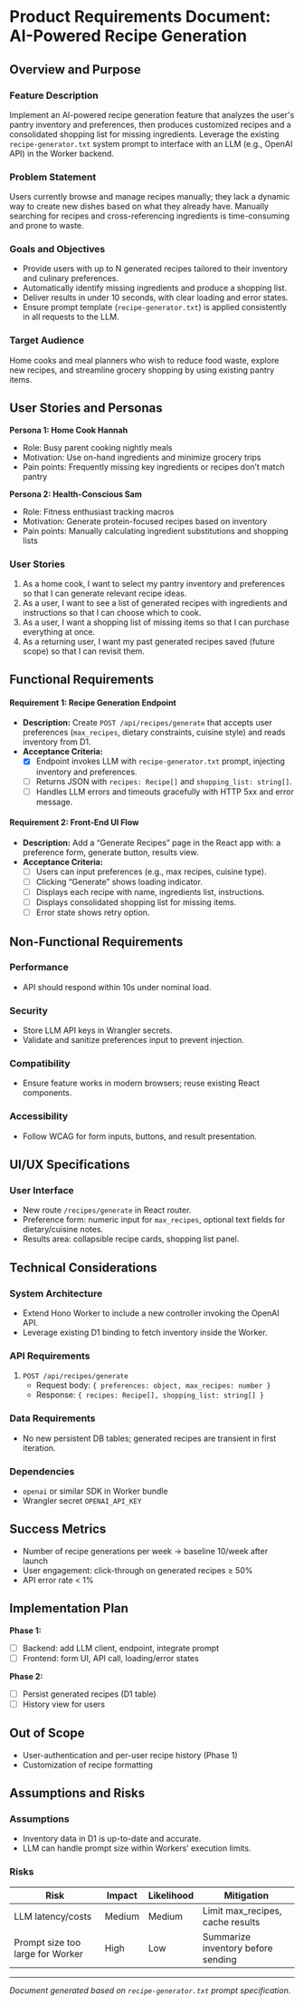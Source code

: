 # Product Requirements Document: AI-Powered Recipe Generation

## Overview and Purpose

### Feature Description
Implement an AI-powered recipe generation feature that analyzes the user's pantry inventory and preferences, then produces customized recipes and a consolidated shopping list for missing ingredients. Leverage the existing `recipe-generator.txt` system prompt to interface with an LLM (e.g., OpenAI API) in the Worker backend.

### Problem Statement
Users currently browse and manage recipes manually; they lack a dynamic way to create new dishes based on what they already have. Manually searching for recipes and cross-referencing ingredients is time-consuming and prone to waste.

### Goals and Objectives
- Provide users with up to N generated recipes tailored to their inventory and culinary preferences.
- Automatically identify missing ingredients and produce a shopping list.
- Deliver results in under 10 seconds, with clear loading and error states.
- Ensure prompt template (`recipe-generator.txt`) is applied consistently in all requests to the LLM.

### Target Audience
Home cooks and meal planners who wish to reduce food waste, explore new recipes, and streamline grocery shopping by using existing pantry items.

## User Stories and Personas

**Persona 1: Home Cook Hannah**
- Role: Busy parent cooking nightly meals
- Motivation: Use on-hand ingredients and minimize grocery trips
- Pain points: Frequently missing key ingredients or recipes don’t match pantry

**Persona 2: Health-Conscious Sam**
- Role: Fitness enthusiast tracking macros
- Motivation: Generate protein-focused recipes based on inventory
- Pain points: Manually calculating ingredient substitutions and shopping lists

### User Stories
1. As a home cook, I want to select my pantry inventory and preferences so that I can generate relevant recipe ideas.
2. As a user, I want to see a list of generated recipes with ingredients and instructions so that I can choose which to cook.
3. As a user, I want a shopping list of missing items so that I can purchase everything at once.
4. As a returning user, I want my past generated recipes saved (future scope) so that I can revisit them.

## Functional Requirements

#### Requirement 1: Recipe Generation Endpoint
- **Description:** Create `POST /api/recipes/generate` that accepts user preferences (`max_recipes`, dietary constraints, cuisine style) and reads inventory from D1.
- **Acceptance Criteria:**
  - [x] Endpoint invokes LLM with `recipe-generator.txt` prompt, injecting inventory and preferences.
  - [ ] Returns JSON with `recipes: Recipe[]` and `shopping_list: string[]`.
  - [ ] Handles LLM errors and timeouts gracefully with HTTP 5xx and error message.

#### Requirement 2: Front-End UI Flow
- **Description:** Add a “Generate Recipes” page in the React app with: a preference form, generate button, results view.
- **Acceptance Criteria:**
  - [ ] Users can input preferences (e.g., max recipes, cuisine type).
  - [ ] Clicking “Generate” shows loading indicator.
  - [ ] Displays each recipe with name, ingredients list, instructions.
  - [ ] Displays consolidated shopping list for missing items.
  - [ ] Error state shows retry option.

## Non-Functional Requirements

### Performance
- API should respond within 10s under nominal load.
### Security
- Store LLM API keys in Wrangler secrets.
- Validate and sanitize preferences input to prevent injection.
### Compatibility
- Ensure feature works in modern browsers; reuse existing React components.
### Accessibility
- Follow WCAG for form inputs, buttons, and result presentation.

## UI/UX Specifications

### User Interface
- New route `/recipes/generate` in React router.
- Preference form: numeric input for `max_recipes`, optional text fields for dietary/cuisine notes.
- Results area: collapsible recipe cards, shopping list panel.

## Technical Considerations

### System Architecture
- Extend Hono Worker to include a new controller invoking the OpenAI API.
- Leverage existing D1 binding to fetch inventory inside the Worker.

### API Requirements
1. `POST /api/recipes/generate`
   - Request body: `{ preferences: object, max_recipes: number }`
   - Response: `{ recipes: Recipe[], shopping_list: string[] }`

### Data Requirements
- No new persistent DB tables; generated recipes are transient in first iteration.

### Dependencies
- `openai` or similar SDK in Worker bundle
- Wrangler secret `OPENAI_API_KEY`

## Success Metrics
- Number of recipe generations per week → baseline 10/week after launch
- User engagement: click-through on generated recipes ≥ 50%
- API error rate < 1%

## Implementation Plan

**Phase 1:**
- [ ] Backend: add LLM client, endpoint, integrate prompt
- [ ] Frontend: form UI, API call, loading/error states

**Phase 2:**
- [ ] Persist generated recipes (D1 table)
- [ ] History view for users

## Out of Scope
- User-authentication and per-user recipe history (Phase 1)
- Customization of recipe formatting

## Assumptions and Risks

### Assumptions
- Inventory data in D1 is up-to-date and accurate.
- LLM can handle prompt size within Workers’ execution limits.

### Risks
| Risk | Impact | Likelihood | Mitigation |
|------|--------|------------|------------|
| LLM latency/costs | Medium | Medium | Limit max_recipes, cache results |
| Prompt size too large for Worker | High | Low | Summarize inventory before sending |

---

*Document generated based on `recipe-generator.txt` prompt specification.*